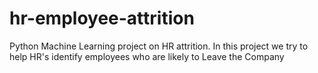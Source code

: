 # hr-employee-attrition
Python Machine Learning project on HR attrition. In this project we try to help HR's identify employees who are likely to Leave the Company
